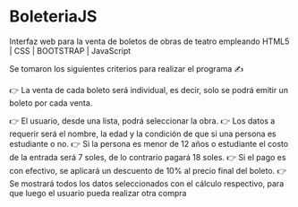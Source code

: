 # BoleteriaJS
Interfaz web para la venta de boletos de obras de teatro empleando HTML5 | CSS | BOOTSTRAP | JavaScript

Se tomaron los siguientes criterios para realizar el programa ✍️

👉 La venta de cada boleto será individual, es decir, solo se podrá emitir un boleto por cada venta.


👉 El usuario, desde una lista, podrá seleccionar la obra.
👉 Los datos a requerir será el nombre, la edad y la condición de que si una persona es estudiante o no.
👉 Si la persona es menor de 12 años o estudiante el costo de la entrada será 7 soles, de lo contrario pagará 18 soles.
👉 Si el pago es con efectivo, se aplicará un descuento de 10% al precio final del boleto.
👉 Se mostrará todos los datos seleccionados con el cálculo respectivo, para que luego el usuario pueda realizar otra compra

